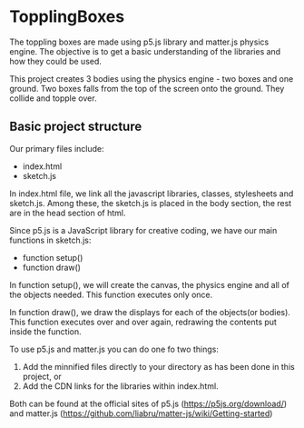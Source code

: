 # TopplingBoxes

The toppling boxes are made using p5.js library and matter.js physics engine. The objective is to get a basic understanding of the libraries and how they could be used.

This project creates 3 bodies using the physics engine - two boxes and one ground. Two boxes falls from the top of the screen onto the ground. They collide and topple over.


## Basic project structure

Our primary files include:
* index.html
* sketch.js

In index.html file, we  link all the javascript libraries, classes, stylesheets and sketch.js. Among these, the sketch.js is placed in the body section, the rest are in the head section of html.

Since p5.js is a JavaScript library for creative coding, we have our main functions in sketch.js:
* function setup()
* function draw()

In function setup(), we will create the canvas, the physics engine and all of the objects needed. This function executes only once.

In function draw(), we draw the displays for each of the objects(or bodies). This function executes over and over again, redrawing the contents put inside the function.

To use p5.js and matter.js you can do one fo two things:
1. Add the minnified files directly to your directory as has been done in this project, or
2. Add the CDN links for the libraries within index.html.

Both can be found at the official sites of p5.js (https://p5js.org/download/) and matter.js (https://github.com/liabru/matter-js/wiki/Getting-started)

